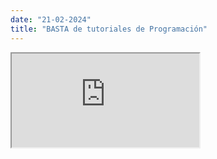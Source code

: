 ```yaml
---
date: "21-02-2024"
title: "BASTA de tutoriales de Programación"
---
```

<iframe src="https://www.youtube.com/embed/VIzcnBg2yJQ" allowfullscreen></iframe>
